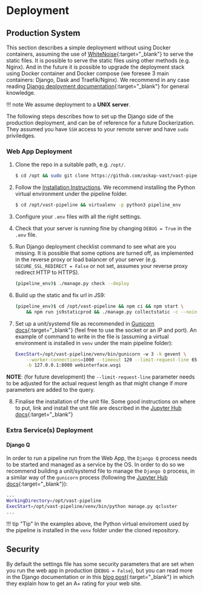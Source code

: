 # Deployment

## Production System
This section describes a simple deployment without using Docker containers, assuming the use of [WhiteNoise](https://whitenoise.evans.io/en/stable/){:target="_blank"} to serve the static files. It is possible to serve the static files using other methods (e.g. Nginx). And in the future it is possible to upgrade the deployment stack using Docker container and Docker compose (we foresee 3 main containers: Django, Dask and Traefik/Nginx). We recommend in any case reading [Django deployment documentation](https://docs.djangoproject.com/en/3.1/howto/deployment/){:target="_blank"} for general knowledge.

!!! note
    We assume deployment to a __UNIX server__.

The following steps describes how to set up the Django side of the production deployment, and can be of reference for a future Dockerization. They assumed you have `SSH` access to your remote server and have `sudo` priviledges.

### Web App Deployment

1. Clone the repo in a suitable path, e.g. `/opt/`.

    ```bash
    $ cd /opt && sudo git clone https://github.com/askap-vast/vast-pipeline
    ```

2. Follow the [Installation Instructions](installation.md). We recommend installing the Python virtual environment under the pipeline folder.

    ```bash
    $ cd /opt/vast-pipeline && virtualenv -p python3 pipeline_env
    ```

3. Configure your `.env` files with all the right settings.

4. Check that your server is running fine by changing `DEBUG = True` in the `.env` file.

5. Run Django deployment checklist command to see what are you missing. It is possible that some options are turned off, as implemented in the reverse proxy or load balancer of your server (e.g. `SECURE_SSL_REDIRECT = False` or not set, assumes your reverse proxy redirect HTTP to HTTPS).

    ```bash
    (pipeline_env)$ ./manage.py check --deploy
    ```

6. Build up the static and fix url in JS9:

    ```bash
    (pipeline_env)$ cd /opt/vast-pipeline && npm ci && npm start \
        && npm run js9staticprod && ./manage.py collectstatic -c --noinput
    ```

7. Set up a unit/systemd file as recommended in [Gunicorn docs](https://docs.gunicorn.org/en/latest/deploy.html#systemd){:target="_blank"} (feel free to use the socket or an IP and port). An example of command to write in the file is (assuming a virtual environment is installed in `venv` under the main pipeline folder):

    ```bash
    ExecStart=/opt/vast-pipeline/venv/bin/gunicorn -w 3 -k gevent \
        --worker-connections=1000 --timeout 120 --limit-request-line 6500 \
        -b 127.0.0.1:8000 webinterface.wsgi
    ```
  __NOTE__: (for future development) the `--limit-request-line` parameter needs to be adjusted for the actual request length as that might change if more parameters are added to the query.

8. Finalise the installation of the unit file. Some good instructions on where to put, link and install the unit file are described in the [Jupyter Hub docs](https://jupyterhub.readthedocs.io/en/stable/installation-guide-hard.html#setup-systemd-service){:target="_blank"}

### Extra Service(s) Deployment

#### Django Q

In order to run a pipeline run from the Web App, the `Django Q` process needs to be started and managed as a service by the OS. In order to do so we recommend building a unit/systemd file to manage the `Django Q` process, in a similar way of the `gunicorn` process (following the [Jupyter Hub docs](https://jupyterhub.readthedocs.io/en/stable/installation-guide-hard.html#setup-systemd-service){:target="_blank"}):

```bash
...
WorkingDirectory=/opt/vast-pipeline
ExecStart=/opt/vast-pipeline/venv/bin/python manage.py qcluster
...
```

!!! tip "Tip"
    In the examples above, the Python virtual enviroment used by the pipeline is installed in the `venv` folder under the cloned repository.

## Security

By default the settings file has some security parameters that are set when you run the web app in production (`DEBUG = False`), but you can read more in the Django documentation or in this [blog post](https://adamj.eu/tech/2019/04/10/how-to-score-a+-for-security-headers-on-your-django-website/){:target="_blank"} in which they explain how to get an A+ rating for your web site.

